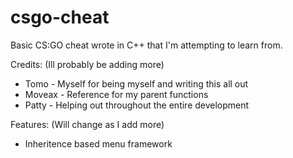 # csgo-cheat

Basic CS:GO cheat wrote in C++ that I'm attempting to learn from.

Credits: (Ill probably be adding more)
  - Tomo	  - Myself for being myself and writing this all out
  - Moveax	- Reference for my parent functions
  - Patty	  - Helping out throughout the entire development

Features: (Will change as I add more)
  - Inheritence based menu framework 
